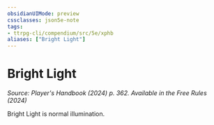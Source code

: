 ```yaml
---
obsidianUIMode: preview
cssclasses: json5e-note
tags:
- ttrpg-cli/compendium/src/5e/xphb
aliases: ["Bright Light"]
---
```

# Bright Light
*Source: Player's Handbook (2024) p. 362. Available in the Free Rules (2024)* 

Bright Light is normal illumination.